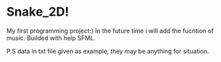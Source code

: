 # Snake_2D!
My first programming project:)
In the future time i will add the fucntion of music. Builded with help SFML.

P.S data in txt file given as example, they may be anything for situation.
